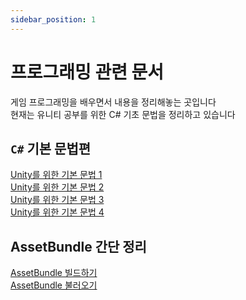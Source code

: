 ```yaml
---
sidebar_position: 1
---
```


# 프로그래밍 관련 문서

게임 프로그래밍을 배우면서 내용을 정리해놓는 곳입니다<br />
현재는 유니티 공부를 위한 C# 기초 문법을 정리하고 있습니다

## ``C#`` 기본 문법편
[Unity를 위한 기본 문법 1](Unity/Unity_1)<br />
[Unity를 위한 기본 문법 2](Unity/Unity_2)<br />
[Unity를 위한 기본 문법 3](Unity/Unity_3)<br />
[Unity를 위한 기본 문법 4](Unity/Unity_4)<br />

## AssetBundle 간단 정리
[AssetBundle 빌드하기](Unity/AssetBundle_1)<br />
[AssetBundle 불러오기](Unity/AssetBundle_2)<br />
